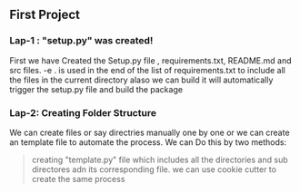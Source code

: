 ## First Project 

### Lap-1 : "setup.py" was created! 
First we have Created the Setup.py file , requirements.txt, README.md and src files.
-e . is used in the end of the list of requirements.txt to 
include all the files in the current directory alaso we can build
it will automatically trigger the setup.py file and build the package 


### Lap-2: Creating Folder Structure 
We can create files or say directries manually one by one or we can create an template file to automate the process. 
We can Do this by two methods:
>creating "template.py" file which includes all the directories and sub directores adn its corresponding file.
> we can use cookie cutter to create the same process